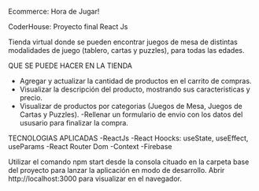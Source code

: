 Ecommerce: Hora de Jugar!

CoderHouse: Proyecto final React Js

Tienda virtual donde se pueden encontrar juegos de mesa de distintas modalidades de juego (tablero, cartas y puzzles), para todas las edades.

QUE SE PUEDE HACER EN LA TIENDA
- Agregar y actualizar la cantidad de productos en el carrito de compras.
- Visualizar la descripción del producto, mostrando sus caracteristicas y precio.
- Visualizar de productos por categorias (Juegos de Mesa, Juegos de Cartas y Puzzles).
-Rellenar un formulario de envio con los datos del ususario para finalizar la compra.


TECNOLOGIAS APLICADAS
-ReactJs
-React Hoocks: useState, useEffect, useParams
-React Router Dom
-Context
-Firebase

Utilizar el comando npm start desde la consola cituado en la carpeta base del proyecto para lanzar la aplicación en modo de desarrollo.
Abrir http://localhost:3000 para visualizar en el navegador.

